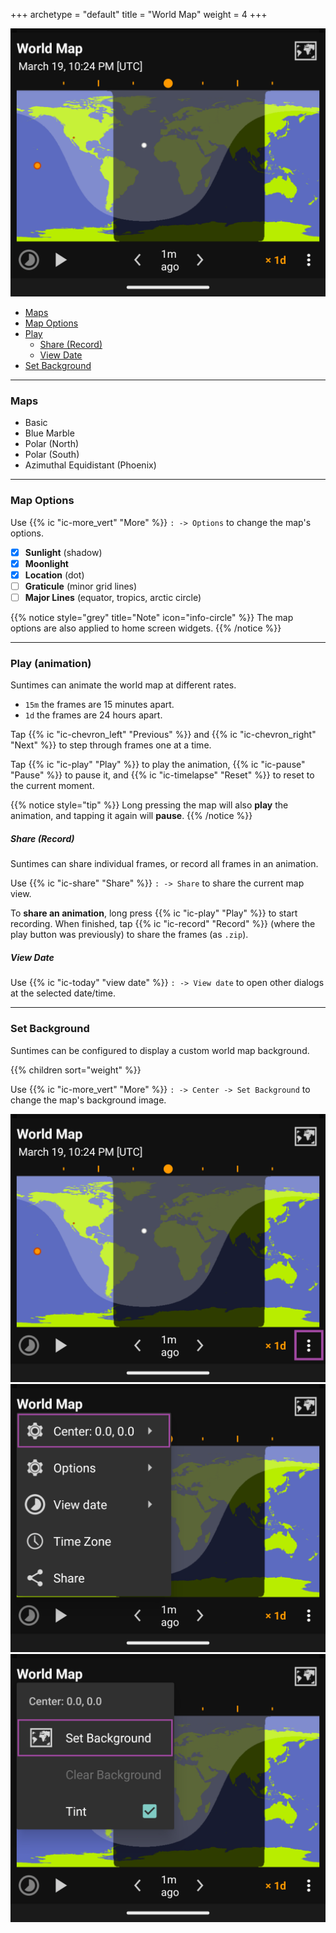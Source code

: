 +++
archetype = "default"
title = "World Map"
weight = 4
+++

![World Map](images/worldmap_basic.png?width=350px)

* [Maps](#maps)
* [Map Options](#map-options)
* [Play](#play-animation)
  * [Share (Record)](#share-record)
  * [View Date](#view-date)
* [Set Background](#set-background)


---
### Maps

* Basic
* Blue Marble
* Polar (North)
* Polar (South)
* Azimuthal Equidistant (Phoenix)


---
### Map Options 

Use {{% ic "ic-more_vert" "More" %}} `: -> Options` to change the map's options. 

- [x] **Sunlight** (shadow)
- [x] **Moonlight** 
- [x] **Location** (dot)
- [ ] **Graticule** (minor grid lines)
- [ ] **Major Lines** (equator, tropics, arctic circle)

{{% notice style="grey" title="Note" icon="info-circle" %}}
The map options are also applied to home screen widgets.
{{% /notice %}}

---
### Play (animation)

Suntimes can animate the world map at different rates. 

* `15m` the frames are 15 minutes apart.
* `1d` the frames are 24 hours apart.

Tap {{% ic "ic-chevron_left" "Previous" %}} and {{% ic "ic-chevron_right" "Next" %}} to step through frames one at a time. 

Tap {{% ic "ic-play" "Play" %}} to play the animation, {{% ic "ic-pause" "Pause" %}} to pause it, and {{% ic "ic-timelapse" "Reset" %}} to reset to the current moment.

{{% notice style="tip" %}}
Long pressing the map will also **play** the animation, and tapping it again will **pause**.
{{% /notice %}}



##### Share (Record) 

Suntimes can share individual frames, or record all frames in an animation.

Use {{% ic "ic-share" "Share" %}} `: -> Share` to share the current map view. 

To **share an animation**, long press {{% ic "ic-play" "Play" %}} to start recording.
When finished, tap {{% ic "ic-record" "Record" %}} (where the play button was previously) to share the frames (as `.zip`).


##### View Date

Use {{% ic "ic-today" "view date" %}} `: -> View date` to open other dialogs at the selected date/time.


---
### Set Background

Suntimes can be configured to display a custom world map background.

{{% children sort="weight" %}}

Use {{% ic "ic-more_vert" "More" %}} `: -> Center -> Set Background` to change the map's background image.

![World Map (:)](images/worldmap_basic_highlight_menu.png?width=200px&classes=inline ":")
![World Map (Center)](images/worldmap_menu_highlight_center.png?width=200px&classes=inline "Center")
![World Map (Set Background)](images/worldmap_menu_center_highlight_setbackground.png?width=200px&classes=inline "Set Background")


